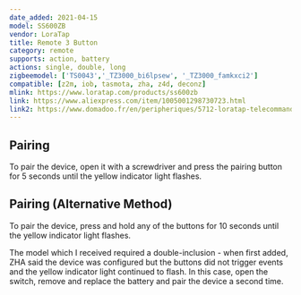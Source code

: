 ```yaml
---
date_added: 2021-04-15
model: SS600ZB
vendor: LoraTap
title: Remote 3 Button
category: remote
supports: action, battery
actions: single, double, long
zigbeemodel: ['TS0043','_TZ3000_bi6lpsew', '_TZ3000_famkxci2']
compatible: [z2m, iob, tasmota, zha, z4d, deconz]
mlink: https://www.loratap.com/products/ss600zb
link: https://www.aliexpress.com/item/1005001298730723.html
link2: https://www.domadoo.fr/en/peripheriques/5712-loratap-telecommande-zigbee-3-boutons.html
---
```


## Pairing
To pair the device, open it with a screwdriver and press the pairing button for 5 seconds until the yellow indicator light flashes.

## Pairing (Alternative Method)
To pair the device, press and hold any of the buttons for 10 seconds until the yellow indicator light flashes.

The model which I received required a double-inclusion - when first added, ZHA said the device was configured but the buttons did not trigger events and the yellow indicator light continued to flash. In this case, open the switch, remove and replace the battery and pair the device a second time.
